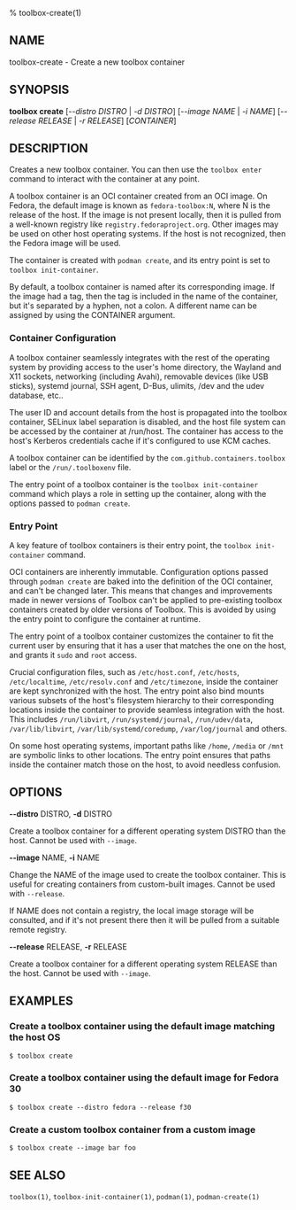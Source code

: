 % toolbox-create(1)

## NAME
toolbox\-create - Create a new toolbox container

## SYNOPSIS
**toolbox create** [*--distro DISTRO* | *-d DISTRO*]
               [*--image NAME* | *-i NAME*]
               [*--release RELEASE* | *-r RELEASE*]
               [*CONTAINER*]

## DESCRIPTION

Creates a new toolbox container. You can then use the `toolbox enter` command
to interact with the container at any point.

A toolbox container is an OCI container created from an OCI image. On Fedora,
the default image is known as `fedora-toolbox:N`, where N is the release of
the host. If the image is not present locally, then it is pulled from a
well-known registry like `registry.fedoraproject.org`. Other images may be
used on other host operating systems. If the host is not recognized, then the
Fedora image will be used.

The container is created with `podman create`, and its entry point is set to
`toolbox init-container`.

By default, a toolbox container is named after its corresponding image. If the
image had a tag, then the tag is included in the name of the container, but
it's separated by a hyphen, not a colon. A different name can be assigned by
using the CONTAINER argument.

### Container Configuration

A toolbox container seamlessly integrates with the rest of the operating
system by providing access to the user's home directory, the Wayland and X11
sockets, networking (including Avahi), removable devices (like USB sticks),
systemd journal, SSH agent, D-Bus, ulimits, /dev and the udev database, etc..

The user ID and account details from the host is propagated into the toolbox
container, SELinux label separation is disabled, and the host file system can
be accessed by the container at /run/host. The container has access to the
host's Kerberos credentials cache if it's configured to use KCM caches.

A toolbox container can be identified by the `com.github.containers.toolbox`
label or the `/run/.toolboxenv` file.

The entry point of a toolbox container is the `toolbox init-container` command
which plays a role in setting up the container, along with the options passed
to `podman create`.

### Entry Point

A key feature of toolbox containers is their entry point, the `toolbox
init-container` command.

OCI containers are inherently immutable. Configuration options passed through
`podman create` are baked into the definition of the OCI container, and can't
be changed later. This means that changes and improvements made in newer
versions of Toolbox can't be applied to pre-existing toolbox containers
created by older versions of Toolbox. This is avoided by using the entry point
to configure the container at runtime.

The entry point of a toolbox container customizes the container to fit the
current user by ensuring that it has a user that matches the one on the host,
and grants it `sudo` and `root` access.

Crucial configuration files, such as `/etc/host.conf`, `/etc/hosts`,
`/etc/localtime`, `/etc/resolv.conf` and `/etc/timezone`, inside the container
are kept synchronized with the host. The entry point also bind mounts various
subsets of the host's filesystem hierarchy to their corresponding locations
inside the container to provide seamless integration with the host. This
includes `/run/libvirt`, `/run/systemd/journal`, `/run/udev/data`,
`/var/lib/libvirt`, `/var/lib/systemd/coredump`, `/var/log/journal` and others.

On some host operating systems, important paths like `/home`, `/media` or
`/mnt` are symbolic links to other locations. The entry point ensures that
paths inside the container match those on the host, to avoid needless
confusion.

## OPTIONS ##

**--distro** DISTRO, **-d** DISTRO

Create a toolbox container for a different operating system DISTRO than the
host. Cannot be used with `--image`.

**--image** NAME, **-i** NAME

Change the NAME of the image used to create the toolbox container. This is
useful for creating containers from custom-built images. Cannot be used with
`--release`.

If NAME does not contain a registry, the local image storage will be
consulted, and if it's not present there then it will be pulled from a suitable
remote registry.

**--release** RELEASE, **-r** RELEASE

Create a toolbox container for a different operating system RELEASE than the
host. Cannot be used with `--image`.

## EXAMPLES

### Create a toolbox container using the default image matching the host OS

```
$ toolbox create
```

### Create a toolbox container using the default image for Fedora 30

```
$ toolbox create --distro fedora --release f30
```

### Create a custom toolbox container from a custom image

```
$ toolbox create --image bar foo
```

## SEE ALSO

`toolbox(1)`, `toolbox-init-container(1)`, `podman(1)`, `podman-create(1)`

